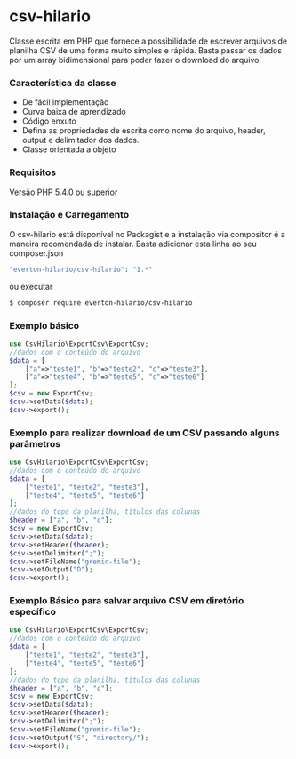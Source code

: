 # csv-hilario

Classe escrita em PHP que fornece a possibilidade de escrever arquivos de planilha CSV de uma forma muito simples e rápida.
Basta passar os dados por um array bidimensional para poder fazer o download do arquivo.
### Característica da classe
- De fácil implementação
- Curva baixa de aprendizado
- Código enxuto
- Defina as propriedades de escrita como nome do arquivo, header, output e delimitador dos dados.
- Classe orientada a objeto

### Requisitos

Versão PHP 5.4.0 ou superior

### Instalação e Carregamento

O csv-hilario está disponível no Packagist e a instalação via compositor é a maneira recomendada de instalar. Basta adicionar esta linha ao seu composer.json
```sh
"everton-hilario/csv-hilario": "1.*"
```
ou executar
```sh
$ composer require everton-hilario/csv-hilario
```
### Exemplo básico
```php
use CsvHilario\ExportCsv\ExportCsv;
//dados com o conteúdo do arquivo
$data = [
	["a"=>"teste1", "b"=>"teste2", "c"=>"teste3"],
	["a"=>"teste4", "b"=>"teste5", "c"=>"teste6"]
];
$csv = new ExportCsv;
$csv->setData($data);
$csv->export();
```
### Exemplo para realizar download de um CSV passando alguns parâmetros
```php
use CsvHilario\ExportCsv\ExportCsv;
//dados com o conteúdo do arquivo
$data = [
	["teste1", "teste2", "teste3"],
	["teste4", "teste5", "teste6"]
];
//dados do topo da planilha, títulos das colunas
$header = ["a", "b", "c"];
$csv = new ExportCsv;
$csv->setData($data);
$csv->setHeader($header);
$csv->setDelimiter(";");
$csv->setFileName("gremio-file");
$csv->setOutput("D");
$csv->export();
```
### Exemplo Básico para salvar arquivo CSV em diretório específico
```php
use CsvHilario\ExportCsv\ExportCsv;
//dados com o conteúdo do arquivo
$data = [
	["teste1", "teste2", "teste3"],
	["teste4", "teste5", "teste6"]
];
//dados do topo da planilha, títulos das colunas
$header = ["a", "b", "c"];
$csv = new ExportCsv;
$csv->setData($data);
$csv->setHeader($header);
$csv->setDelimiter(";");
$csv->setFileName("gremio-file");
$csv->setOutput("S", "directory/");
$csv->export();
```